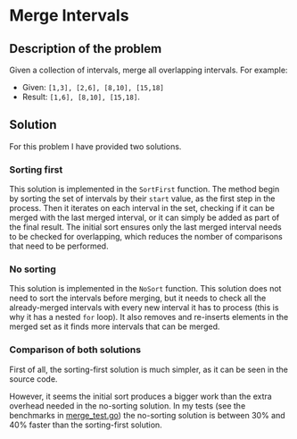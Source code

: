# Merge Intervals
## Description of the problem

Given a collection of intervals, merge all overlapping intervals.
For example:
* Given: `[1,3], [2,6], [8,10], [15,18]`
* Result: `[1,6], [8,10], [15,18]`.

## Solution

For this problem I have provided two solutions.

### Sorting first

This solution is implemented in the `SortFirst` function. The method begin by
sorting the set of intervals by their `start` value, as the first step in the
process. Then it iterates on each interval in the set, checking if it can be
merged with the last merged interval, or it can simply be added as part of the
final result. The initial sort ensures only the last merged interval needs to
be checked for overlapping, which reduces the nomber of comparisons that need
to be performed.

### No sorting

This solution is implemented in the `NoSort` function. This solution does not
need to sort the intervals before merging, but it needs to check all the
already-merged intervals with every new interval it has to process (this is why
it has a nested `for` loop). It also removes and re-inserts elements in the
merged set as it finds more intervals that can be merged.

### Comparison of both solutions

First of all, the sorting-first solution is much simpler, as it can be seen in
the source code.

However, it seems the initial sort produces a bigger work than the extra
overhead needed in the no-sorting solution. In my tests (see the benchmarks in
[merge\_test.go](./merge_test.go)) the no-sorting solution is between 30% and
40% faster than the sorting-first solution.
